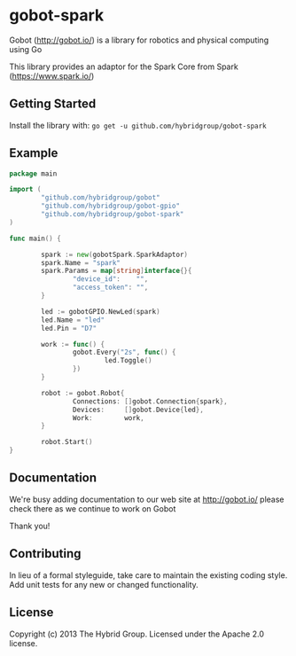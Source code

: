 # gobot-spark

Gobot (http://gobot.io/) is a library for robotics and physical computing using Go

This library provides an adaptor for the Spark Core from Spark (https://www.spark.io/)

## Getting Started

Install the library with: `go get -u github.com/hybridgroup/gobot-spark`

## Example

```go
package main

import (
        "github.com/hybridgroup/gobot"
        "github.com/hybridgroup/gobot-gpio"
        "github.com/hybridgroup/gobot-spark"
)

func main() {

        spark := new(gobotSpark.SparkAdaptor)
        spark.Name = "spark"
        spark.Params = map[string]interface{}{
                "device_id":    "",
                "access_token": "",
        }

        led := gobotGPIO.NewLed(spark)
        led.Name = "led"
        led.Pin = "D7"

        work := func() {
                gobot.Every("2s", func() {
                        led.Toggle()
                })
        }

        robot := gobot.Robot{
                Connections: []gobot.Connection{spark},
                Devices:     []gobot.Device{led},
                Work:        work,
        }

        robot.Start()
}
```

## Documentation
We're busy adding documentation to our web site at http://gobot.io/ please check there as we continue to work on Gobot

Thank you!

## Contributing
In lieu of a formal styleguide, take care to maintain the existing coding style. Add unit tests for any new or changed functionality.

## License
Copyright (c) 2013 The Hybrid Group. Licensed under the Apache 2.0 license.
